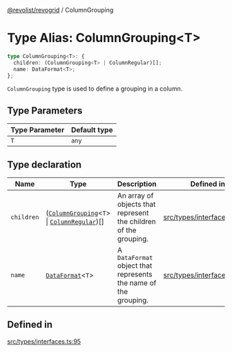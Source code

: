 [@revolist/revogrid](README.md) / ColumnGrouping

# Type Alias: ColumnGrouping\<T\>

```ts
type ColumnGrouping<T>: {
  children: (ColumnGrouping<T> | ColumnRegular)[];
  name: DataFormat<T>;
};
```

`ColumnGrouping` type is used to define a grouping in a column.

## Type Parameters

| Type Parameter | Default type |
| ------ | ------ |
| `T` | `any` |

## Type declaration

| Name | Type | Description | Defined in |
| ------ | ------ | ------ | ------ |
| `children` | ([`ColumnGrouping`](TypeAlias.ColumnGrouping.md)\<`T`\> \| [`ColumnRegular`](Interface.ColumnRegular.md))[] | An array of objects that represent the children of the grouping. | [src/types/interfaces.ts:99](https://github.com/revolist/revogrid/blob/684eab34b16e993178d736466d35507eda9850cd/src/types/interfaces.ts#L99) |
| `name` | [`DataFormat`](TypeAlias.DataFormat.md)\<`T`\> | A `DataFormat` object that represents the name of the grouping. | [src/types/interfaces.ts:103](https://github.com/revolist/revogrid/blob/684eab34b16e993178d736466d35507eda9850cd/src/types/interfaces.ts#L103) |

## Defined in

[src/types/interfaces.ts:95](https://github.com/revolist/revogrid/blob/684eab34b16e993178d736466d35507eda9850cd/src/types/interfaces.ts#L95)

